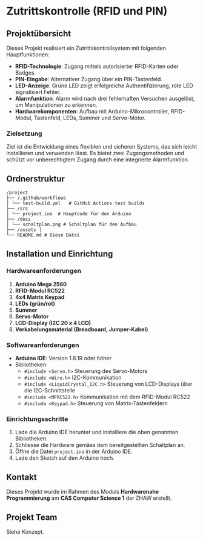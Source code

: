 # Zutrittskontrolle (RFID und PIN)

## Projektübersicht

Dieses Projekt realisiert ein Zutrittskontrollsystem mit folgenden Hauptfunktionen:
- **RFID-Technologie**: Zugang mittels autorisierter RFID-Karten oder Badges.
- **PIN-Eingabe**: Alternativer Zugang über ein PIN-Tastenfeld.
- **LED-Anzeige**: Grüne LED zeigt erfolgreiche Authentifizierung, rote LED signalisiert Fehler.
- **Alarmfunktion**: Alarm wird nach drei fehlerhaften Versuchen ausgelöst, um Manipulationen zu erkennen.
- **Hardwarekomponenten**: Aufbau mit Arduino-Mikrocontroller, RFID-Modul, Tastenfeld, LEDs, Summer und Servo-Motor.

### Zielsetzung
Ziel ist die Entwicklung eines flexiblen und sicheren Systems, das sich leicht installieren und verwenden lässt. Es bietet zwei Zugangsmethoden und schützt vor unberechtigtem Zugang durch eine integrierte Alarmfunktion.

## Ordnerstruktur

```
/project
├── /.github/workflows
│ └── test-build.yml   # GitHub Actions test builds
├── /src
│ └── project.ino  # Hauptcode für den Arduino
├── /docs
│ └── schaltplan.png # Schaltplan für den Aufbau
├── /assets │
└── README.md # Diese Datei
```

## Installation und Einrichtung

### Hardwareanforderungen
1. **Arduino Mega 2560**
2. **RFID-Modul RC522**
3. **4x4 Matrix Keypad**
4. **LEDs (grün/rot)**
5. **Summer**
6. **Servo-Motor**
7. **LCD-Display (I2C 20 x 4 LCD)**
8. **Verkabelungsmaterial (Breadboard, Jumper-Kabel)**

### Softwareanforderungen
- **Arduino IDE**: Version 1.8.19 oder höher
- Bibliotheken:
  - `#include <Servo.h>` Steuerung des Servo-Motors
  - `#include <Wire.h>` I2C-Kommunikation
  - `#include <LiquidCrystal_I2C.h>` Steuerung von LCD-Displays über die I2C-Schnittstelle
  - `#include <MFRC522.h>` Kommunikation mit dem RFID-Modul RC522
  - `#include <Keypad.h>` Steuerung von Matrix-Tastenfeldern

### Einrichtungsschritte
1. Lade die Arduino IDE herunter und installiere die oben genannten Bibliotheken.
2. Schliesse die Hardware gemäss dem bereitgestellten Schaltplan an.
3. Öffne die Datei `project.ino` in der Arduino IDE.
4. Lade den Sketch auf den Arduino hoch.

## Kontakt
Dieses Projekt wurde im Rahmen des Moduls **Hardwarenahe Programmierung** am **CAS Computer Science 1** der ZHAW erstellt.

## Projekt Team
Siehe Konzept.


